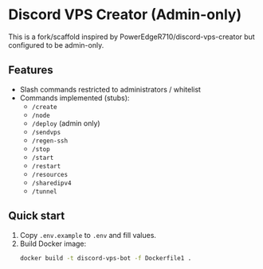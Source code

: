 # Discord VPS Creator (Admin-only)

This is a fork/scaffold inspired by PowerEdgeR710/discord-vps-creator but configured to be admin-only.

## Features
- Slash commands restricted to administrators / whitelist
- Commands implemented (stubs):
  - `/create`
  - `/node`
  - `/deploy` (admin only)
  - `/sendvps`
  - `/regen-ssh`
  - `/stop`
  - `/start`
  - `/restart`
  - `/resources`
  - `/sharedipv4`
  - `/tunnel`

## Quick start
1. Copy `.env.example` to `.env` and fill values.
2. Build Docker image:
   ```bash
   docker build -t discord-vps-bot -f Dockerfile1 .

